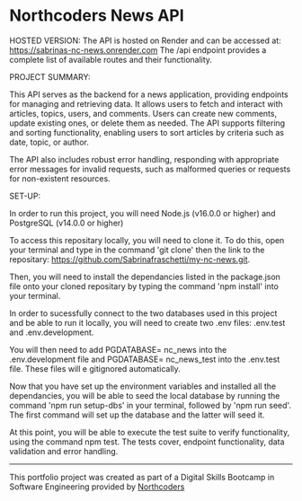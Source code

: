 # Northcoders News API

HOSTED VERSION:
The API is hosted on Render and can be accessed at: https://sabrinas-nc-news.onrender.com 
The /api endpoint provides a complete list of available routes and their functionality.

PROJECT SUMMARY:

This API serves as the backend for a news application, providing endpoints for managing and retrieving data. It allows users to fetch and interact with articles, topics, users, and comments. Users can create new comments, update existing ones, or delete them as needed. The API supports filtering and sorting functionality, enabling users to sort articles by criteria such as date, topic, or author.

The API also includes robust error handling, responding with appropriate error messages for invalid requests, such as malformed queries or requests for non-existent resources.

SET-UP:

In order to run this project, you will need Node.js (v16.0.0 or higher) and PostgreSQL (v14.0.0 or higher)

To access this repositary locally, you will need to clone it. To do this, open your terminal and type in the command 'git clone' then the link to the repositary: https://github.com/Sabrinafraschetti/my-nc-news.git.

Then, you will need to install the dependancies listed in the package.json file onto your cloned repositary by typing the command 'npm install' into your terminal.

In order to sucessfully connect to the two databases used in this project and be able to run it locally, you will need to create two .env files: .env.test and .env.development. 

You will then need to add PGDATABASE= nc_news into the .env.development file and PGDATABASE= nc_news_test into the .env.test file. These files will e gitignored automatically.

Now that you have set up the environment variables and installed all the dependancies, you will be able to seed the local database by running the command 'npm run setup-dbs' in your terminal, followed by 'npm run seed'. The first command will set up the database and the latter will seed it.

At this point, you will be able to execute the test suite to verify functionality, using the command npm test. The tests cover, endpoint functionality, data validation and error handling.

--- 

This portfolio project was created as part of a Digital Skills Bootcamp in Software Engineering provided by [Northcoders](https://northcoders.com/)
